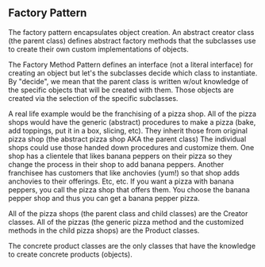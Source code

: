 ## Factory Pattern

The factory pattern encapsulates object creation.  An abstract creator class (the parent class) defines abstract factory methods that the subclasses use to create their own custom implementations of objects. 

The Factory Method Pattern defines an interface (not a literal interface) for creating an object but let's the subclasses decide which class to instantiate.  By "decide", we mean that the parent class is written w/out knowledge of the specific objects that will be created with them.  Those objects are created via the selection of the specific subclasses.

A real life example would be the franchising of a pizza shop.  All of the pizza shops would have the generic (abstract) procedures to make a pizza (bake, add toppings, put it in a box, slicing, etc).  They inherit those from original pizza shop (the abstract pizza shop AKA the parent class)  The individual shops could use those handed down procedures and customize them.  One shop has a clientele that likes banana peppers on their pizza so they change the process in their shop to add banana peppers.  Another franchisee has customers that like anchovies (yum!) so that shop adds anchovies to their offerings.  Etc, etc.  If you want a pizza with banana peppers, you call the pizza shop that offers them.  You choose the banana pepper shop and thus you can get a banana pepper pizza.

All of the pizza shops (the parent class and child classes) are the Creator classes.
All of the pizzas (the generic pizza method and the customized methods in the child pizza shops) are the Product classes.

The concrete product classes are the only classes that have the knowledge to create concrete products (objects).
